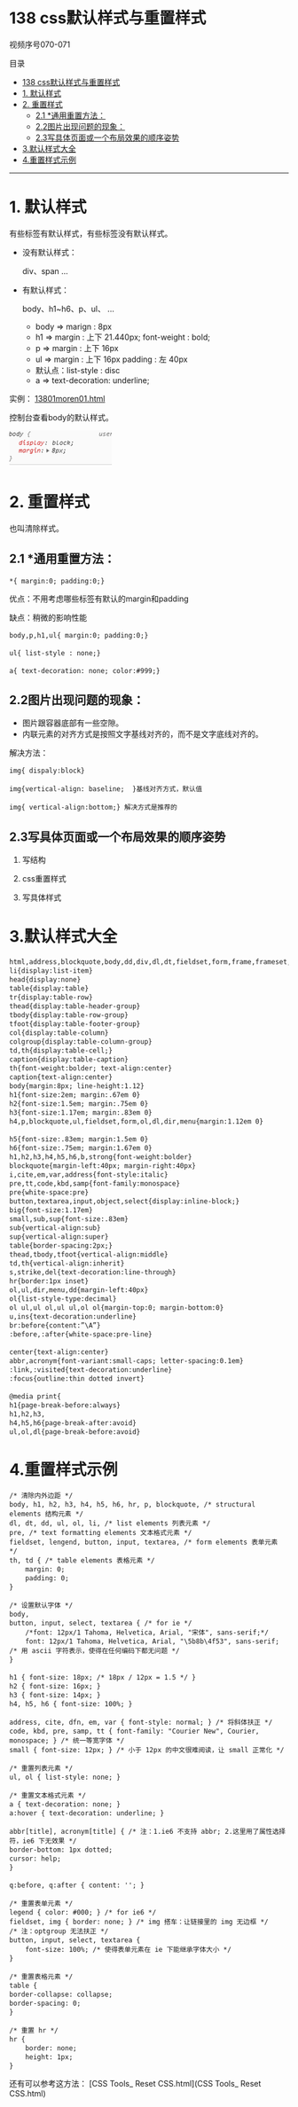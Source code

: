 # 138 css默认样式与重置样式

视频序号070-071

目录
- [138 css默认样式与重置样式](#138-css默认样式与重置样式)
- [1. 默认样式](#1-默认样式)
- [2. 重置样式](#2-重置样式)
  - [2.1 *通用重置方法：](#21-通用重置方法)
  - [2.2图片出现问题的现象：](#22图片出现问题的现象)
  - [2.3写具体页面或一个布局效果的顺序姿势](#23写具体页面或一个布局效果的顺序姿势)
- [3.默认样式大全](#3默认样式大全)
- [4.重置样式示例](#4重置样式示例)


***

# 1. 默认样式

有些标签有默认样式，有些标签没有默认样式。

* 没有默认样式：

  div、span ...

* 有默认样式：

  body、h1~h6、p、ul、 ...

  * body =>  marign : 8px
  * h1 =>  margin : 上下 21.440px; font-weight : bold;
  * p  =>  margin : 上下 16px
  * ul =>  margin : 上下 16px  padding : 左 40px
  * 默认点：list-style : disc
  * a =>   text-decoration: underline;












实例：  [13801moren01.html](13801moren01.html) 

控制台查看body的默认样式。

![1380101](img/1380101.png)



# 2. 重置样式

也叫清除样式。

## 2.1 *通用重置方法：

```
*{ margin:0; padding:0;}
```

优点：不用考虑哪些标签有默认的margin和padding

缺点：稍微的影响性能

```
body,p,h1,ul{ margin:0; padding:0;}

ul{ list-style : none;}    

a{ text-decoration: none; color:#999;}
```



## 2.2图片出现问题的现象：

* 图片跟容器底部有一些空隙。
* 内联元素的对齐方式是按照文字基线对齐的，而不是文字底线对齐的。

解决方法：

```
img{ dispaly:block}

img{vertical-align: baseline;  }基线对齐方式，默认值

img{ vertical-align:bottom;} 解决方式是推荐的
```



## 2.3写具体页面或一个布局效果的顺序姿势

1. 写结构

2. css重置样式

3. 写具体样式



# 3.默认样式大全

```
html,address,blockquote,body,dd,div,dl,dt,fieldset,form,frame,frameset,h1,h2,h3,h4,h5,h6,noframes,ol,p,ul,center,dir,hr,menu,pre{display:block}
li{display:list-item}
head{display:none}
table{display:table}
tr{display:table-row}
thead{display:table-header-group}
tbody{display:table-row-group}
tfoot{display:table-footer-group}
col{display:table-column}
colgroup{display:table-column-group}
td,th{display:table-cell;}
caption{display:table-caption}
th{font-weight:bolder; text-align:center}
caption{text-align:center}
body{margin:8px; line-height:1.12}
h1{font-size:2em; margin:.67em 0}
h2{font-size:1.5em; margin:.75em 0}
h3{font-size:1.17em; margin:.83em 0}
h4,p,blockquote,ul,fieldset,form,ol,dl,dir,menu{margin:1.12em 0}

h5{font-size:.83em; margin:1.5em 0}
h6{font-size:.75em; margin:1.67em 0}
h1,h2,h3,h4,h5,h6,b,strong{font-weight:bolder}
blockquote{margin-left:40px; margin-right:40px}
i,cite,em,var,address{font-style:italic}
pre,tt,code,kbd,samp{font-family:monospace}
pre{white-space:pre}
button,textarea,input,object,select{display:inline-block;}
big{font-size:1.17em}
small,sub,sup{font-size:.83em}
sub{vertical-align:sub}
sup{vertical-align:super}
table{border-spacing:2px;}
thead,tbody,tfoot{vertical-align:middle}
td,th{vertical-align:inherit}
s,strike,del{text-decoration:line-through}
hr{border:1px inset}
ol,ul,dir,menu,dd{margin-left:40px}
ol{list-style-type:decimal}
ol ul,ul ol,ul ul,ol ol{margin-top:0; margin-bottom:0}
u,ins{text-decoration:underline}
br:before{content:”\A”}
:before,:after{white-space:pre-line}

center{text-align:center}
abbr,acronym{font-variant:small-caps; letter-spacing:0.1em}
:link,:visited{text-decoration:underline}
:focus{outline:thin dotted invert}

@media print{
h1{page-break-before:always}
h1,h2,h3,
h4,h5,h6{page-break-after:avoid}
ul,ol,dl{page-break-before:avoid}
```



# 4.重置样式示例

```
/* 清除内外边距 */
body, h1, h2, h3, h4, h5, h6, hr, p, blockquote, /* structural elements 结构元素 */
dl, dt, dd, ul, ol, li, /* list elements 列表元素 */
pre, /* text formatting elements 文本格式元素 */
fieldset, lengend, button, input, textarea, /* form elements 表单元素 */
th, td { /* table elements 表格元素 */
    margin: 0;
    padding: 0;
}

/* 设置默认字体 */
body,
button, input, select, textarea { /* for ie */
    /*font: 12px/1 Tahoma, Helvetica, Arial, "宋体", sans-serif;*/
    font: 12px/1 Tahoma, Helvetica, Arial, "\5b8b\4f53", sans-serif; /* 用 ascii 字符表示，使得在任何编码下都无问题 */
}

h1 { font-size: 18px; /* 18px / 12px = 1.5 */ }
h2 { font-size: 16px; }
h3 { font-size: 14px; }
h4, h5, h6 { font-size: 100%; }

address, cite, dfn, em, var { font-style: normal; } /* 将斜体扶正 */
code, kbd, pre, samp, tt { font-family: "Courier New", Courier, monospace; } /* 统一等宽字体 */
small { font-size: 12px; } /* 小于 12px 的中文很难阅读，让 small 正常化 */

/* 重置列表元素 */
ul, ol { list-style: none; }

/* 重置文本格式元素 */
a { text-decoration: none; }
a:hover { text-decoration: underline; }

abbr[title], acronym[title] { /* 注：1.ie6 不支持 abbr; 2.这里用了属性选择符，ie6 下无效果 */
border-bottom: 1px dotted;
cursor: help;
}

q:before, q:after { content: ''; }

/* 重置表单元素 */
legend { color: #000; } /* for ie6 */
fieldset, img { border: none; } /* img 搭车：让链接里的 img 无边框 */
/* 注：optgroup 无法扶正 */
button, input, select, textarea {
    font-size: 100%; /* 使得表单元素在 ie 下能继承字体大小 */
}

/* 重置表格元素 */
table {
border-collapse: collapse;
border-spacing: 0;
}

/* 重置 hr */
hr {
    border: none;
    height: 1px;
}
```



还有可以参考这方法： [CSS Tools_ Reset CSS.html](CSS Tools_ Reset CSS.html) 